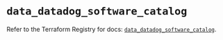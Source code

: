 # `data_datadog_software_catalog`

Refer to the Terraform Registry for docs: [`data_datadog_software_catalog`](https://registry.terraform.io/providers/datadog/datadog/3.78.0/docs/data-sources/software_catalog).
